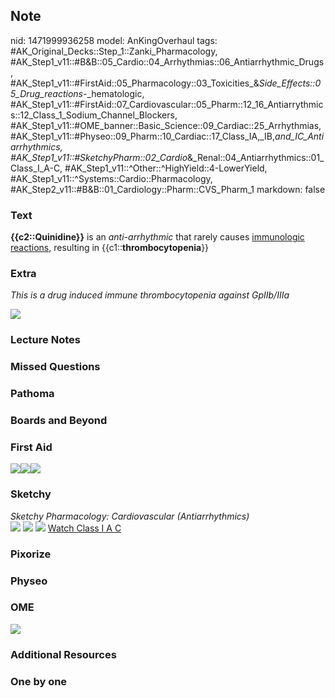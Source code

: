 ## Note
nid: 1471999936258
model: AnKingOverhaul
tags: #AK_Original_Decks::Step_1::Zanki_Pharmacology, #AK_Step1_v11::#B&B::05_Cardio::04_Arrhythmias::06_Antiarrhythmic_Drugs, #AK_Step1_v11::#FirstAid::05_Pharmacology::03_Toxicities_&_Side_Effects::05_Drug_reactions_-_hematologic, #AK_Step1_v11::#FirstAid::07_Cardiovascular::05_Pharm::12_16_Antiarrythmics::12_Class_1_Sodium_Channel_Blockers, #AK_Step1_v11::#OME_banner::Basic_Science::09_Cardiac::25_Arrhythmias, #AK_Step1_v11::#Physeo::09_Pharm::10_Cardiac::17_Class_IA,_IB,_and_IC_Antiarrhythmics, #AK_Step1_v11::#SketchyPharm::02_Cardio_&_Renal::04_Antiarrhythmics::01_Class_I_A-C, #AK_Step1_v11::^Other::^HighYield::4-LowerYield, #AK_Step1_v11::^Systems::Cardio::Pharmacology, #AK_Step2_v11::#B&B::01_Cardiology::Pharm::CVS_Pharm_1
markdown: false

### Text
<div>
  <b>{{c2::Quinidine}}</b> is an <i>anti-arrhythmic</i> that rarely
  causes <u>immunologic reactions</u>, resulting in
  {{c1::<b>thrombocytopenia</b>}}
</div>

### Extra
<i>This is a drug induced immune thrombocytopenia against
GpIIb/IIIa</i>
<div>
  <i><img src="paste-220138548756753.jpg"></i>
</div>

### Lecture Notes


### Missed Questions


### Pathoma


### Boards and Beyond


### First Aid
<img src="paste-63204738727939.jpg"><img src=
"paste-246930554748931.jpg"><img src="paste-631579235844099.jpg">

### Sketchy
<div>
  <i>Sketchy Pharmacology: Cardiovascular
  (Anti</i><i>arrhythmics</i><i>)</i>
</div><img src=
"Screen%20Shot%202019-09-24%20at%209.21.15%20AM.png"> <img src=
"Screen%20Shot%202019-09-24%20at%209.21.28%20AM.png"> <img src=
"Screen%20Shot%202019-09-24%20at%209.21.35%20AM.png"> <a href=
"https://dashboard.sketchy.com/study/medical/courses/medical-pharmacology/units/medical-pharmacology-cardiovascular-renal/videos/medical-pharmacology-cardiovascular-and-renal-antiarrhythmics-class-i-a-c?utm_source=anki&utm_medium=partnership&utm_campaign=february_update&utm_content=medical">
Watch Class I A C</a>

### Pixorize


### Physeo


### OME
<div class="ome-widget">
  <a href=
  "https://onlinemeded.org/spa/cardiac/arrhythmias/acquire?ref=anki">
  <img src="_OME_AnkiFlashcards_Lesson_4.png"></a>
</div>

### Additional Resources


### One by one

